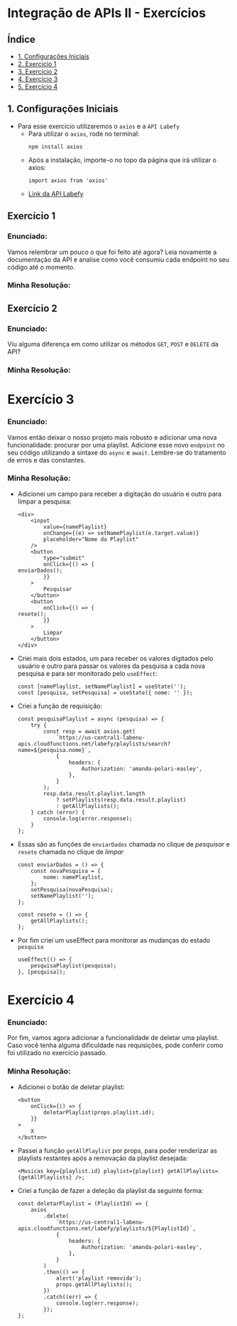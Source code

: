 # Integração de APIs II - Exercícios

## Índice

-   [1. Configurações Iniciais](#1-configurações-iniciais)
-   [2. Exercicio 1](#exercício-1)
-   [3. Exercício 2](#exercício-2)
-   [4. Exercício 3](#exercício-3)
-   [5. Exercício 4](#exercício-4)

## 1. Configurações Iniciais

-   Para esse exercício utilizaremos o `axios` e a `API Labefy`
    -   Para utilizar o `axios`, rode no terminal:
        ```
        npm install axios
        ```
    -   Após a instalação, importe-o no topo da página que irá utilizar o axios:
        ```
        import axios from 'axios'
        ```
    -   [Link da API Labefy](https://documenter.getpostman.com/view/7549981/SztBc8eT?version=latest)

## Exercício 1

### Enunciado:

Vamos relembrar um pouco o que foi feito até agora? Leia novamente a documentação da API e analise como você consumiu cada endpoint no seu código até o momento.

### Minha Resolução:

## Exercício 2

### Enunciado:

Viu alguma diferença em como utilizar os métodos `GET`, `POST` e `DELETE` da API?

### Minha Resolução:

# Exercício 3

### Enunciado:

Vamos então deixar o nosso projeto mais robusto e adicionar uma nova funcionalidade: procurar por uma playlist. Adicione esse novo `endpoint` no seu código utilizando a sintaxe do `async` e `await`. Lembre-se do tratamento de erros e das constantes.

### Minha Resolução:

-   Adicionei um campo para receber a digitação do usuário e outro para limpar a pesquisa:
    ```
    <div>
        <input
            value={namePlaylist}
            onChange={(e) => setNamePlaylist(e.target.value)}
            placeholder="Nome da Playlist"
        />
        <button
            type="submit"
            onClick={() => {
    enviarDados();
            }}
        >
            Pesquisar
        </button>
        <button
            onClick={() => {
    resete();
            }}
        >
            Limpar
        </button>
    </div>
    ```
-   Criei mais dois estados, um para receber os valores digitados pelo usuário e outro para passar os valores da pesquisa a cada nova pesquisa e para ser monitorado pelo `useEffect`:

    ```
    const [namePlaylist, setNamePlaylist] = useState('');
    const [pesquisa, setPesquisa] = useState({ nome: '' });
    ```

-   Criei a função de requisição:
    ```
    const pesquisaPlaylist = async (pesquisa) => {
        try {
            const resp = await axios.get(
                `https://us-central1-labenu-apis.cloudfunctions.net/labefy/playlists/search?name=${pesquisa.nome}`,
                {
                    headers: {
                        Authorization: 'amanda-polari-easley',
                    },
                }
            );
            resp.data.result.playlist.length
                ? setPlaylists(resp.data.result.playlist)
                : getAllPlaylists();
        } catch (error) {
            console.log(error.response);
        }
    };
    ```
-   Essas são as funções de `enviarDados` chamada no clique de _pesquisar_ e `resete` chamada no clique de _limpar_

    ```
    const enviarDados = () => {
        const novaPesquisa = {
            nome: namePlaylist,
        };
        setPesquisa(novaPesquisa);
        setNamePlaylist('');
    };

    const resete = () => {
        getAllPlaylists();
    };
    ```

-   Por fim criei um useEffect para monitorar as mudanças do estado `pesquisa`
    ```
    useEffect(() => {
        pesquisaPlaylist(pesquisa);
    }, [pesquisa]);
    ```

# Exercício 4

### Enunciado:

Por fim, vamos agora adicionar a funcionalidade de deletar uma playlist. Caso você tenha alguma dificuldade nas requisições, pode conferir como foi utilizado no exercício passado.

### Minha Resolução:

-   Adicionei o botão de deletar playlist:

    ```
    <button
        onClick={() => {
            deletarPlaylist(props.playlist.id);
        }}
    >
        X
    </button>
    ```

-   Passei a função `getAllPlaylist` por props, para poder renderizar as playlists restantes após a removação da playlist desejada:

    ```
    <Musicas key={playlist.id} playlist={playlist} getAllPlaylists={getAllPlaylists} />;
    ```

-   Criei a função de fazer a deleção da playlist da seguinte forma:
    ```
    const deletarPlaylist = (PlaylistId) => {
        axios
            .delete(
                `https://us-central1-labenu-apis.cloudfunctions.net/labefy/playlists/${PlaylistId}`,
                {
                    headers: {
                        Authorization: 'amanda-polari-easley',
                    },
                }
            )
            .then(() => {
                alert('playlist removida');
                props.getAllPlaylists();
            })
            .catch((err) => {
                console.log(err.response);
            });
    };
    ```
